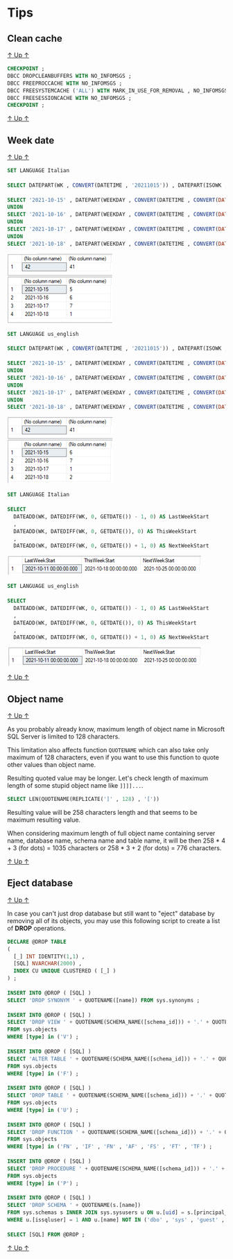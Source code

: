 Tips
====

Clean cache
-----------

[↑ Up ↑](#tips)

```sql
CHECKPOINT ;
DBCC DROPCLEANBUFFERS WITH NO_INFOMSGS ;
DBCC FREEPROCCACHE WITH NO_INFOMSGS ;
DBCC FREESYSTEMCACHE ('ALL') WITH MARK_IN_USE_FOR_REMOVAL , NO_INFOMSGS ;
DBCC FREESESSIONCACHE WITH NO_INFOMSGS ;
CHECKPOINT ;
```

[↑ Up ↑](#tips)

Week date
---------

[↑ Up ↑](#tips)

```sql
SET LANGUAGE Italian

SELECT DATEPART(WK , CONVERT(DATETIME , '20211015')) , DATEPART(ISOWK , CONVERT(DATETIME , '20211015'))

SELECT '2021-10-15' , DATEPART(WEEKDAY , CONVERT(DATETIME , CONVERT(DATE , '2021-10-15')))
UNION
SELECT '2021-10-16' , DATEPART(WEEKDAY , CONVERT(DATETIME , CONVERT(DATE , '2021-10-16')))
UNION
SELECT '2021-10-17' , DATEPART(WEEKDAY , CONVERT(DATETIME , CONVERT(DATE , '2021-10-17')))
UNION
SELECT '2021-10-18' , DATEPART(WEEKDAY , CONVERT(DATETIME , CONVERT(DATE , '2021-10-18')))
```

![](../../media/shot/21_10_20_week_date_01.png)

```sql
SET LANGUAGE us_english

SELECT DATEPART(WK , CONVERT(DATETIME , '20211015')) , DATEPART(ISOWK , CONVERT(DATETIME , '20211015'))

SELECT '2021-10-15' , DATEPART(WEEKDAY , CONVERT(DATETIME , CONVERT(DATE , '2021-10-15')))
UNION
SELECT '2021-10-16' , DATEPART(WEEKDAY , CONVERT(DATETIME , CONVERT(DATE , '2021-10-16')))
UNION
SELECT '2021-10-17' , DATEPART(WEEKDAY , CONVERT(DATETIME , CONVERT(DATE , '2021-10-17')))
UNION
SELECT '2021-10-18' , DATEPART(WEEKDAY , CONVERT(DATETIME , CONVERT(DATE , '2021-10-18')))
```
![](../../media/shot/21_10_20_week_date_02.png)

```sql
SET LANGUAGE Italian

SELECT 
  DATEADD(WK, DATEDIFF(WK, 0, GETDATE()) - 1, 0) AS LastWeekStart
  ,
  DATEADD(WK, DATEDIFF(WK, 0, GETDATE()), 0) AS ThisWeekStart
  ,
  DATEADD(WK, DATEDIFF(WK, 0, GETDATE()) + 1, 0) AS NextWeekStart
```

![](../../media/shot/21_10_20_week_date_03.png)

```sql
SET LANGUAGE us_english

SELECT 
  DATEADD(WK, DATEDIFF(WK, 0, GETDATE()) - 1, 0) AS LastWeekStart
  ,
  DATEADD(WK, DATEDIFF(WK, 0, GETDATE()), 0) AS ThisWeekStart
  ,
  DATEADD(WK, DATEDIFF(WK, 0, GETDATE()) + 1, 0) AS NextWeekStart
```

![](../../media/shot/21_10_20_week_date_04.png)

[↑ Up ↑](#tips)

Object name
-----------

[↑ Up ↑](#tips)

As you probably already know, maximum length of object name in Microsoft SQL Server is limited to 128 characters.

This limitation also affects function ``QUOTENAME`` which can also take only maximum of 128 characters, even if you want to use this function to quote other values than object name.

Resulting quoted value may be longer. Let's check length of maximum length of some stupid object name like ``]]]]...``.

```sql
SELECT LEN(QUOTENAME(REPLICATE(']' , 128) , '['))
```

Resulting value will be 258 characters length and that seems to be maximum resulting value.

When considering maximum length of full object name containing server name, database name, schema name and table name, it will be then 258 * 4 + 3 (for dots) = 1035 characters or 258 * 3 + 2 (for dots) = 776 characters.

[↑ Up ↑](#tips)

Eject database
--------------

[↑ Up ↑](#tips)

In case you can't just drop database but still want to "eject" database by removing all of its objects, you may use this following script to create a list of **DROP** operations.

```sql
DECLARE @DROP TABLE
(
  [_] INT IDENTITY(1,1) ,
  [SQL] NVARCHAR(2000) ,
  INDEX CU UNIQUE CLUSTERED ( [_] ) 
) ;

INSERT INTO @DROP ( [SQL] )
SELECT 'DROP SYNONYM ' + QUOTENAME([name]) FROM sys.synonyms ;

INSERT INTO @DROP ( [SQL] )
SELECT 'DROP VIEW ' + QUOTENAME(SCHEMA_NAME([schema_id])) + '.' + QUOTENAME([name])
FROM sys.objects
WHERE [type] in ('V') ;

INSERT INTO @DROP ( [SQL] )
SELECT 'ALTER TABLE ' + QUOTENAME(SCHEMA_NAME([schema_id])) + '.' + QUOTENAME(OBJECT_NAME([parent_object_id])) + ' DROP CONSTRAINT ' + QUOTENAME([name])
FROM sys.objects
WHERE [type] in ('F') ;

INSERT INTO @DROP ( [SQL] )
SELECT 'DROP TABLE ' + QUOTENAME(SCHEMA_NAME([schema_id])) + '.' + QUOTENAME([name])
FROM sys.objects
WHERE [type] in ('U') ;

INSERT INTO @DROP ( [SQL] )
SELECT 'DROP FUNCTION ' + QUOTENAME(SCHEMA_NAME([schema_id])) + '.' + QUOTENAME([name])
FROM sys.objects
WHERE [type] in ('FN' , 'IF' , 'FN' , 'AF' , 'FS' , 'FT' , 'TF') ;

INSERT INTO @DROP ( [SQL] )
SELECT 'DROP PROCEDURE ' + QUOTENAME(SCHEMA_NAME([schema_id])) + '.' + QUOTENAME([name])
FROM sys.objects
WHERE [type] in ('P') ;

INSERT INTO @DROP ( [SQL] )
SELECT 'DROP SCHEMA ' + QUOTENAME(s.[name])
FROM sys.schemas s INNER JOIN sys.sysusers u ON u.[uid] = s.[principal_id]
WHERE u.[issqluser] = 1 AND u.[name] NOT IN ('dbo' , 'sys' , 'guest' , 'INFORMATION_SCHEMA') ;

SELECT [SQL] FROM @DROP ;
```

[↑ Up ↑](#tips)
